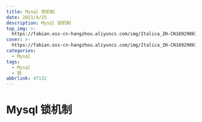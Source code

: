 ```yaml
---
title: Mysql 锁机制
date: 2021/4/25
description: Mysql 锁机制
top_img: >-
  https://fabian.oss-cn-hangzhou.aliyuncs.com/img/Italica_ZH-CN1692906751_1920x1080.jpg
cover: >-
  https://fabian.oss-cn-hangzhou.aliyuncs.com/img/Italica_ZH-CN1692906751_1920x1080.jpg
categories:
  - Mysql
tags:
  - Mysql
  - 锁
abbrlink: 47132
---
```


# Mysql 锁机制
